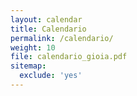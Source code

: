 ```yaml
---
layout: calendar
title: Calendario
permalink: /calendario/
weight: 10
file: calendario_gioia.pdf
sitemap:
  exclude: 'yes'
---
```

